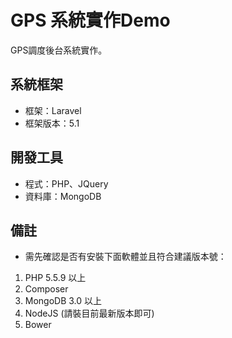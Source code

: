 # GPS 系統實作Demo

GPS調度後台系統實作。


## 系統框架

- 框架：Laravel
- 框架版本：5.1

## 開發工具

- 程式：PHP、JQuery
- 資料庫：MongoDB

## 備註
- 需先確認是否有安裝下面軟體並且符合建議版本號：
1. PHP 5.5.9 以上
2. Composer
3. MongoDB 3.0 以上
4. NodeJS (請裝目前最新版本即可)
5. Bower